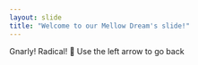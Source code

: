 ```yaml
---
layout: slide
title: "Welcome to our Mellow Dream's slide!"
---
```

Gnarly! Radical! :tada:
Use the left arrow to go back
